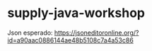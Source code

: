 # supply-java-workshop

Json esperado: https://jsoneditoronline.org/?id=a90aac0886144ae48b5108c7a4a53c86
